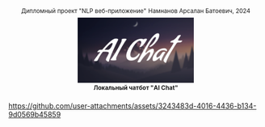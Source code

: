 <div align="center">
<sup>Дипломный проект "NLP веб-приложение"</sup>
<sup>Намнанов Арсалан Батоевич, 2024</sup>
<div><img src="gitpage_mats/logo.png" width="230" alt="Warp" /></div>
<div><sup><b>Локальный чатбот "AI Chat"</b></sup></div>
</div>

https://github.com/user-attachments/assets/3243483d-4016-4436-b134-9d0569b45859


